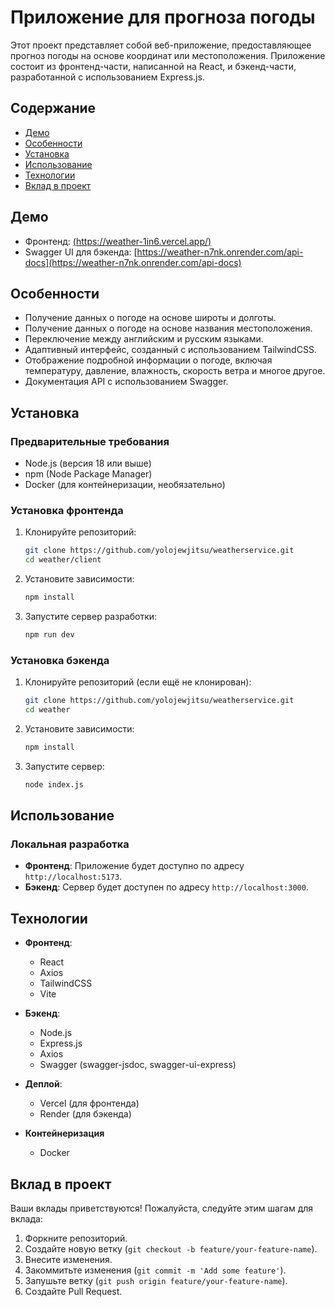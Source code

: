 # Приложение для прогноза погоды

Этот проект представляет собой веб-приложение, предоставляющее прогноз погоды на основе координат или местоположения. Приложение состоит из фронтенд-части, написанной на React, и бэкенд-части, разработанной с использованием Express.js.

## Содержание

- [Демо](#демо)
- [Особенности](#особенности)
- [Установка](#установка)
- [Использование](#использование)
- [Технологии](#технологии)
- [Вклад в проект](#вклад-в-проект)

## Демо

- Фронтенд: [(https://weather-1in6.vercel.app/)](https://weather-1in6.vercel.app/)
- Swagger UI для бэкенда: [https://weather-n7nk.onrender.com/api-docs](https://weather-n7nk.onrender.com/api-docs)

## Особенности

- Получение данных о погоде на основе широты и долготы.
- Получение данных о погоде на основе названия местоположения.
- Переключение между английским и русским языками.
- Адаптивный интерфейс, созданный с использованием TailwindCSS.
- Отображение подробной информации о погоде, включая температуру, давление, влажность, скорость ветра и многое другое.
- Документация API с использованием Swagger.

## Установка

### Предварительные требования

- Node.js (версия 18 или выше)
- npm (Node Package Manager)
- Docker (для контейнеризации, необязательно)

### Установка фронтенда

1. Клонируйте репозиторий:
    ```sh
    git clone https://github.com/yolojewjitsu/weatherservice.git
    cd weather/client
    ```

2. Установите зависимости:
    ```sh
    npm install
    ```

3. Запустите сервер разработки:
    ```sh
    npm run dev
    ```

### Установка бэкенда

1. Клонируйте репозиторий (если ещё не клонирован):
    ```sh
    git clone https://github.com/yolojewjitsu/weatherservice.git
    cd weather
    ```

2. Установите зависимости:
    ```sh
    npm install
    ```

3. Запустите сервер:
    ```sh
    node index.js
    ```

## Использование

### Локальная разработка

- **Фронтенд**: Приложение будет доступно по адресу `http://localhost:5173`.
- **Бэкенд**: Сервер будет доступен по адресу `http://localhost:3000`.



## Технологии

- **Фронтенд**:
  - React
  - Axios
  - TailwindCSS
  - Vite

- **Бэкенд**:
  - Node.js
  - Express.js
  - Axios
  - Swagger (swagger-jsdoc, swagger-ui-express)

- **Деплой**:
  - Vercel (для фронтенда)
  - Render (для бэкенда)
- **Контейнеризация**
  - Docker
## Вклад в проект

Ваши вклады приветствуются! Пожалуйста, следуйте этим шагам для вклада:

1. Форкните репозиторий.
2. Создайте новую ветку (`git checkout -b feature/your-feature-name`).
3. Внесите изменения.
4. Закоммитьте изменения (`git commit -m 'Add some feature'`).
5. Запушьте ветку (`git push origin feature/your-feature-name`).
6. Создайте Pull Request.

